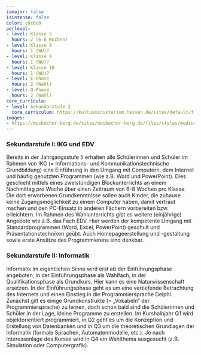 ```yaml
---
ismajor: false
isintense: false
color: c0c0c0
perlevel:
- level: Klasse 5
  hours: 2 (6-8 Wochen)
- level: Klasse 8
  hours: 1 (WU)?
- level: Klasse 9
  hours: 1 (WU)?
- level: Klasse 10
  hours: 1 (WU)?
- level: E-Phase
  hours: 2 (Wahl)
- level: Q-Phase
  hours: 2 (Wahl)
core_curricula:
- level: Sekundarstufe 2
  core_curriculum: https://kultusministerium.hessen.de/sites/default/files/media/kcgo-in.pdf
images:
- https://mosbacher-berg.de/sites/mosbacher-berg.de/files/styles/medium/public/Atlasf%C3%BChrerschein.jpg
---
```


### Sekundarstufe I: IKG und EDV

Bereits in der Jahrgangsstufe 5 erhalten alle Schülerinnen und Schüler im Rahmen von IKG (= Informations- und Kommunikationstechnische Grundbildung)  eine Einführung in den Umgang mit Computern, dem Internet und häufig genutzten Programmen (wie z.B. Word und PowerPoint). Dies geschieht mittels eines zweistündigen Blockunterrichts an einem Nachmittag pro Woche über einen Zeitraum von 6-8 Wochen pro Klasse. Die dort erworbenen Grundkenntnisse sollen auch Kinder, die zuhause keine Zugangsmöglichkeit zu einem Computer haben, damit vertraut machen und den PC-Einsatz in anderen Fächern vorbereiten bzw. erleichtern. Im Rahmen des Wahlunterrichts gibt es weitere (einjährige) Angebote wie z.B. das Fach EDV. Hier werden der kompetente Umgang mit Standardprogrammen (Word, Excel, PowerPoint) geschult und Präsentationstechniken geübt. Auch Homepageerstellung und -gestaltung sowie erste Ansätze des Programmierens sind denkbar.

### Sekundarstufe II: Informatik

Informatik im eigentlichen Sinne wird erst ab der Einführungsphase angeboten, in der Einführungsphase als Wahlfach, in der Qualifikationsphase als Grundkurs. Hier kann es eine Naturwissenschaft ersetzen. In der Einführungsphase geht es um eine vertiefende Betrachtung des Internets und einen Einstieg in die Programmiersprache Delphi. Zunächst gilt es einige Grundkonstrukte (= „Vokabeln“ der Programmiersprache) zu lernen, doch schon bald sind die Schülerinnen und Schüler in der Lage, kleine Programme zu erstellen. Im Kurshalbjahr Q1 wird objektorientiert programmiert, in Q2 geht es um die Konzeption und Erstellung von Datenbanken und in Q3 um die theoretischen Grundlagen der Informatik (formale Sprachen, Automatenmodelle, etc.). Je nach Interessenlage des Kurses wird in Q4 ein Wahlthema ausgesucht (z.B. Simulation oder Computergrafik).
